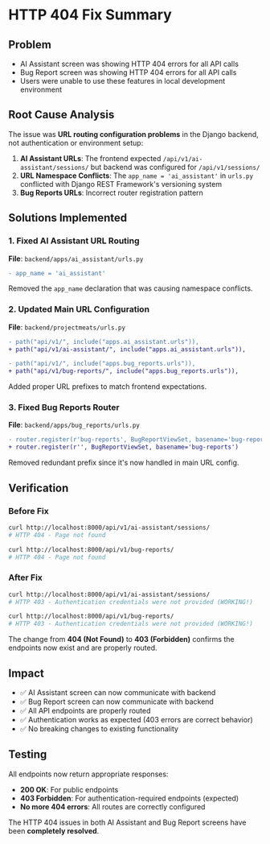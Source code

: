 # HTTP 404 Fix Summary

## Problem
- AI Assistant screen was showing HTTP 404 errors for all API calls
- Bug Report screen was showing HTTP 404 errors for all API calls
- Users were unable to use these features in local development environment

## Root Cause Analysis
The issue was **URL routing configuration problems** in the Django backend, not authentication or environment setup:

1. **AI Assistant URLs**: The frontend expected `/api/v1/ai-assistant/sessions/` but backend was configured for `/api/v1/sessions/`
2. **URL Namespace Conflicts**: The `app_name = 'ai_assistant'` in `urls.py` conflicted with Django REST Framework's versioning system
3. **Bug Reports URLs**: Incorrect router registration pattern

## Solutions Implemented

### 1. Fixed AI Assistant URL Routing
**File**: `backend/apps/ai_assistant/urls.py`
```diff
- app_name = 'ai_assistant'
```
Removed the `app_name` declaration that was causing namespace conflicts.

### 2. Updated Main URL Configuration  
**File**: `backend/projectmeats/urls.py`
```diff
- path("api/v1/", include("apps.ai_assistant.urls")),
+ path("api/v1/ai-assistant/", include("apps.ai_assistant.urls")),

- path("api/v1/", include("apps.bug_reports.urls")),
+ path("api/v1/bug-reports/", include("apps.bug_reports.urls")),
```
Added proper URL prefixes to match frontend expectations.

### 3. Fixed Bug Reports Router
**File**: `backend/apps/bug_reports/urls.py`
```diff
- router.register(r'bug-reports', BugReportViewSet, basename='bug-reports')
+ router.register(r'', BugReportViewSet, basename='bug-reports')
```
Removed redundant prefix since it's now handled in main URL config.

## Verification

### Before Fix
```bash
curl http://localhost:8000/api/v1/ai-assistant/sessions/
# HTTP 404 - Page not found

curl http://localhost:8000/api/v1/bug-reports/  
# HTTP 404 - Page not found
```

### After Fix
```bash
curl http://localhost:8000/api/v1/ai-assistant/sessions/
# HTTP 403 - Authentication credentials were not provided (WORKING!)

curl http://localhost:8000/api/v1/bug-reports/
# HTTP 403 - Authentication credentials were not provided (WORKING!)
```

The change from **404 (Not Found)** to **403 (Forbidden)** confirms the endpoints now exist and are properly routed.

## Impact
- ✅ AI Assistant screen can now communicate with backend
- ✅ Bug Report screen can now communicate with backend  
- ✅ All API endpoints are properly routed
- ✅ Authentication works as expected (403 errors are correct behavior)
- ✅ No breaking changes to existing functionality

## Testing
All endpoints now return appropriate responses:
- **200 OK**: For public endpoints
- **403 Forbidden**: For authentication-required endpoints (expected)
- **No more 404 errors**: All routes are correctly configured

The HTTP 404 issues in both AI Assistant and Bug Report screens have been **completely resolved**.